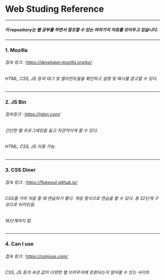 # Web Studing Reference
---------------------------------
##### 이 repository는 웹 공부를 하면서 참조할 수 있는 여러가지 자료를 모아두고 있습니다.
---------------------------------
### 1. Mozilla
###### 접속 링크 : https://developer.mozilla.org/ko/
###### HTML, CSS, JS 등의 태그 및 엘리먼트들을 확인하고 설명 및 예시를 참고할 수 있다.
---------------------------------
### 2. JS Bin
###### 접속링크 : https://jsbin.com/
###### 간단한 웹 프로그래밍을 쉽고 직관적이게 할 수 있다.
###### HTML, CSS, JS 이용 가능.
---------------------------------
### 3. CSS Diner
###### 접속 링크 : https://flukeout.github.io/
###### CSS를 거의 처음 할 때 연습하기 좋다. 게임 형식으로 연습을 할 수 있다. 총 32단계 구성으로 되어있음.
###### 16단계까지 함.
----------------------------------
### 4. Can I use
###### 접속 링크 : https://caniuse.com/
###### CSS, JS 등의 속성 값이 다양한 웹 브라우저에 호환되는지 알아볼 수 있는 사이트

